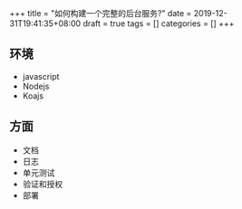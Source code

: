 +++
title = "如何构建一个完整的后台服务?"
date = 2019-12-31T19:41:35+08:00
draft = true
tags = []
categories = []
+++

## 环境
- javascript
- Nodejs
- Koajs

## 方面
- 文档
- 日志
- 单元测试
- 验证和授权
- 部署